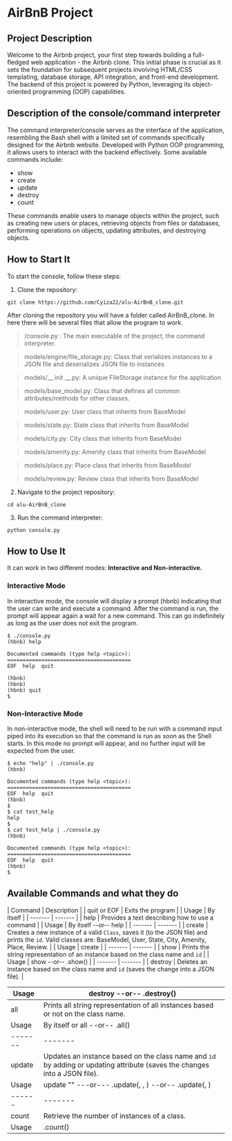 AirBnB Project
=======================================================================================================
Project Description
-------------------------------------------------------------------------------------------------------
Welcome to the Airbnb project, your first step towards building a full-fledged web application - the Airbnb clone. This initial phase is crucial as it sets the foundation for subsequent projects involving HTML/CSS templating, database storage, API integration, and front-end development. The backend of this project is powered by Python, leveraging its object-oriented programming (OOP) capabilities.

Description of the console/command interpreter
-------------------------------------------------------------------------------------------------------
The command interpreter/console serves as the interface of the application, resembling the Bash shell with a limited set of commands specifically designed for the Airbnb website. Developed with Python OOP programming, it allows users to interact with the backend effectively. Some available commands include:

* show
* create
* update
* destroy
* count

These commands enable users to manage objects within the project, such as creating new users or places, retrieving objects from files or databases, performing operations on objects, updating attributes, and destroying objects.

How to Start It
-------------------------------------------------------------------------------------------------------
To start the console, follow these steps:

1. Clone the repository:
```
git clone https://github.com/Cyiza22/alu-AirBnB_clone.git
```

After cloning the repository you will have a folder called AirBnB_clone. In here there will be several files that allow the program to work.

> /console.py : The main executable of the project, the command interpreter.

> models/engine/file_storage.py: Class that serializes instances to a JSON file and deserializes JSON file to instances

> models/__ init __.py: A unique FileStorage instance for the application

> models/base_model.py: Class that defines all common attributes/methods for other classes.

> models/user.py: User class that inherits from BaseModel

> models/state.py: State class that inherits from BaseModel

> models/city.py: City class that inherits from BaseModel

> models/amenity.py: Amenity class that inherits from BaseModel

> models/place.py: Place class that inherits from BaseModel

> models/review.py: Review class that inherits from BaseModel

2. Navigate to the project repository:
```
cd alu-AirBnB_clone
```

3. Run the command interpreter:
```
python console.py 
```

How to Use It
-------------------------------------------------------------------------------------------------------
It can work in two different modes:
**Interactive and Non-interactive.**
### Interactive Mode ##

In interactive mode, the console will display a prompt (hbnb) indicating that the user can write and execute a command. After the command is run, the prompt will appear again a wait for a new command. This can go indefinitely as long as the user does not exit the program.
```
$ ./console.py
(hbnb) help

Documented commands (type help <topic>):
========================================
EOF  help  quit

(hbnb) 
(hbnb) 
(hbnb) quit
$
```
### Non-Interactive Mode ##
In non-interactive mode, the shell will need to be run with a command input piped into its execution so that the command is run as soon as the Shell starts. In this mode no prompt will appear, and no further input will be expected from the user.
```
$ echo "help" | ./console.py
(hbnb)

Documented commands (type help <topic>):
========================================
EOF  help  quit
(hbnb) 
$
$ cat test_help
help
$
$ cat test_help | ./console.py
(hbnb)

Documented commands (type help <topic>):
========================================
EOF  help  quit
(hbnb) 
$
```

Available Commands and what they do
-------------------------------------------------------------------------------------------------------
|   Command   |    Description    |
| quit or EOF | Exits the program |
| Usage | By itself |
| ------- | ------- |
| help | Provides a text describing how to use a command |
| Usage | By itself --or-- help <command> |
| ------- | ------- |
| create | Creates a new instance of a valid `Class`, saves it (to the JSON file) and prints the `id`. Valid classes are: BaseModel, User, State, City, Amenity, Place, Review. |
| Usage | create <classname> |
| ------- | ------- |
| show | Prints the string representation of an instance based on the class name and `id` |
| Usage | show <class name> <id> --or-- <class name>.show(<id>) |
| ------- | ------- |
| destroy | Deletes an instance based on the class name and `id` (saves the change into a JSON file). |

| Usage | destroy <class name> <id> --or-- .destroy() |
| ------- | ------- |
| all | Prints all string representation of all instances based or not on the class name. |
| Usage | By itself or all <class name> --or-- <class name>.all() |
| ------- | ------- |
| update | Updates an instance based on the class name and `id` by adding or updating attribute (saves the changes into a JSON file). |
| Usage | update <class name> <id> <attribute name> "<attribute value>" ---or--- <class name>.update(<id>, <attribute name>, <attribute value>) --or-- <class name>.update(<id>, <dictionary representation>) |
| ------ | ------- |
| count | Retrieve the number of instances of a class. |
| Usage | <class name>.count() |

